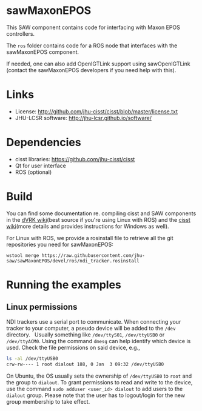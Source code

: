 # sawMaxonEPOS

This SAW component contains code for interfacing with Maxon EPOS controllers.

The `ros` folder contains code for a ROS node that interfaces with the sawMaxonEPOS component.

If needed, one can also add OpenIGTLink support using sawOpenIGTLink (contact the sawMaxonEPOS developers if you need help with this).

# Links
 * License: http://github.com/jhu-cisst/cisst/blob/master/license.txt
 * JHU-LCSR software: http://jhu-lcsr.github.io/software/

# Dependencies
 * cisst libraries: https://github.com/jhu-cisst/cisst
 * Qt for user interface
 * ROS (optional)

# Build

You can find some documentation re. compiling cisst and SAW components in the [dVRK wiki](https://github.com/jhu-dvrk/sawIntuitiveResearchKit/wiki/CatkinBuild#catkin-build-and-rosinstall)(best source if you're using Linux with ROS) and the [cisst wiki](https://github.com/jhu-cisst/cisst/wiki/Compiling-cisst-and-SAW-with-CMake)(more details and provides instructions for Windows as well).

For Linux with ROS, we provide a rosinstall file to retrieve all the git repositories you need for sawMaxonEPOS:
```
wstool merge https://raw.githubusercontent.com/jhu-saw/sawMaxonEPOS/devel/ros/ndi_tracker.rosinstall
```

# Running the examples

## Linux permissions

NDI trackers use a serial port to communicate.  When connecting your tracker to your computer, a pseudo device will be added to the `/dev` directory.   Usually something like `/dev/ttyS01`, `/dev/ttyUSB0` or `/dev/ttyACM0`.  Using the command `dmesg` can help identify which device is used.  Check the file permissions on said device, e.g.,
```sh
ls -al /dev/ttyUSB0
crw-rw---- 1 root dialout 188, 0 Jan  3 09:32 /dev/ttyUSB0
```
On Ubuntu, the OS usually sets the ownership of `/dev/ttyUSB0` to `root` and the group to `dialout`.   To grant permissions to read and write to the device, use the command `sudo adduser <user_id> dialout` to add users to the `dialout` group.   Please note that the user has to logout/login for the new group membership to take effect.
